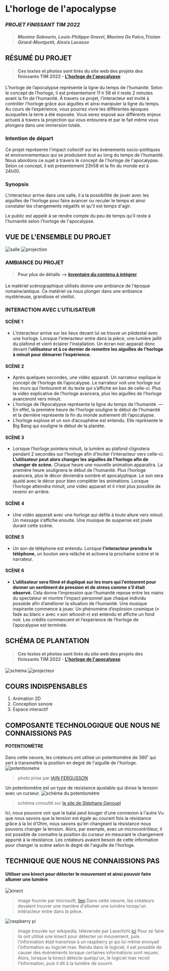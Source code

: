 # L'horloge de l'apocalypse
### *PROJET FINISSANT TIM 2022*
>#### *Maxime Sabourin, Louis-Philippe Gravel, Maxime De Falco,Tristan Girard-Montpetit, Alexis Lacasse* 


## RÉSUMÉ DU PROJET 
>#### Ces textes et photos sont tirés du site web des projets des finissants TIM 2022 - [L'horloge de l'apocalypse](https://tim-montmorency.com/2022/projets/L-horloge-de-l-apocalypse/docs/web/index.html)
L’horloge de l’apocalypse représente la ligne du temps de l’humanité. Selon le concept de l’horloge, il est présentement 11 h 58 et il reste 2 minutes avant la fin de l’humanité. À travers ce projet, l’interacteur est invité à contrôler l’horloge grâce aux aiguilles et ainsi manipuler la ligne du temps. Au cours de l’expérience, vous pourrez vivre les différentes époques auxquelles la terre a été exposée. Vous serez exposé aux différents enjeux actuels à travers la projection qui vous entourera et par le fait même vous plongera dans une immersion totale.

### Intention de départ
Ce projet représente l'impact collectif sur les événements socio-politiques et environnementaux qui se produisent tout au long du temps de l'humanité. Nous abordons ce sujet à travers le concept de l'horloge de l'apocalypse. Selon ce concept, il est présentement 23h58 et la fin du monde est à 24h00.

### Synopsis
L'interacteur arrive dans une salle, il a la possibillité de jouer avec les aiguilles de l'horloge pour faire avancer ou reculer le temps et ainsi constater les changements négatifs et qu'il est temps d'agir.

Le public est appelé à se rendre compte du peu de temps qu'il reste à l'humanité selon l'horloge de l'apocalypse.


## VUE DE L'ENSEMBLE DU PROJET
![salle](/medias/horloge_salle.jpg)
![projection](/medias/horloge_projection.jpg)


### AMBIANCE DU PROJET
>#### Pour plus de détails --> [Inventaire du contenu à intégrer](https://cmontmorency365-my.sharepoint.com/:x:/g/personal/1945969_cmontmorency_qc_ca/ERKCSlUJhTFEp-WwGbcpxx0BK9-bCbdidCFUX_tMK-mZ6w?e=4yY9z0)
Le matériel scénographique utilisés donne une ambiance de l'époque romaine/antique. Ce matériel va nous plonger dans une ambiance mystérieuse, grandiose et vieillot. 

### INTERACTION AVEC L'UTILISATEUR
#### SCÈNE 1
- L’interacteur arrive sur les lieux devant lui se trouve un piédestal avec une horloge. Lorsque l’interacteur entre dans la pièce, une lumière jaillit du plafond et vient éclairer l’installation. Un écran noir apparait donc devant l’**utilisateur et à ce dernier de remettre les aiguilles de l’horloge à minuit pour démarrer l’expérience.**


#### SCÈNE 2
- Après quelques secondes, une vidéo apparait. Un narrateur explique le concept de l’horloge de l’apocalypse. Le narrateur voit une horloge sur les murs qui l’entourent et du texte qui s’affiche en bas de celle-ci. Plus la vidéo explicative de l’horloge avancera, plus les aiguilles de l’horloge avanceront vers minuit. 
- L’horloge de l’Apocalypse représente la ligne du temps de l’humanité. — En effet, la première heure de l’horloge souligne le début de l’humanité et la dernière représente la fin du monde autrement dit l’apocalypse. 
- L’horloge explose et un son d’acouphène est entendu. Elle représente le Big Bang qui souligne le début de la planète.


#### SCÈNE 3
- Lorsque l’horloge pointera minuit, la lumière au plafond clignotera pendant 2 secondes sur l’horloge afin d’inciter l’interacteur vers celle-ci. **L’utilisateur peut alors changer les aiguilles de l’horloge afin de changer de scène.** Chaque heure une nouvelle animation apparaitra. La première heure soulignera le début de l’humanité. Plus l’horloge avancera, plus le décor deviendra sombre et apocalyptique. Le son sera ajusté avec le décor pour bien compléter les animations. Lorsque l’horloge atteindra minuit, une vidéo apparait et il n’est plus possible de revenir en arrière.

#### SCÈNE 4
- Une vidéo apparait avec une horloge qui défile à toute allure vers minuit. Un message s’affiche ensuite. Une musique de suspense est jouée durant cette scène. 

#### SCÈNE 5
- Un son de téléphone est entendu. Lorsque **l’interacteur prendra le téléphone**, un bouton sera relâché et activera la prochaine scène et le narrateur.

#### SCÈNE 6
- **L’utilisateur sera filmé et dupliqué sur les murs qui l’entourent pour donner un sentiment de pression et de stress comme s’il était observé.** Cela donne l’impression que l’humanité repose entre les mains du spectateur et montre l’impact personnel que chaque individu possède afin d’améliorer la situation de l’humanité. Une musique inspirante commence à jouer. Un phénomène d’explosion cosmique (« fade au blanc » avec « son whoosh ») est entendu et affiche un fond noir. Les crédits commencent et l’expérience de l’horloge de l’apocalypse est terminée.


## SCHÉMA DE PLANTATION
>#### Ces textes et photos sont tirés du site web des projets des finissants TIM 2022 - [L'horloge de l'apocalypse](https://tim-montmorency.com/2022/projets/L-horloge-de-l-apocalypse/docs/web/index.html)
![schéma](/medias/horloge_apocalypse_schema.png) 
![projecteur](/medias/horloge_projecteur.jpg)


## COURS INDISPENSABLES
1. Animation 2D 
2. Conception sonore
3. Espace interactif

## COMPOSANTE TECHNOLOGIQUE QUE NOUS NE CONNAISSIONS PAS
#### POTENTIOMÈTRE
Dans cette oeuvre, les créateurs ont utilisé un potentiomètre de 360˚ qui sert à transmettre la position en degré de l'aiguille de l'horloge.
![potentiometre](/medias/potentiometre.jpg)
> photo prise par [IAIN FERGUSSON](https://iainisbald.wordpress.com/)

Un potentiomètre est un type de résistance ajustable qui divise la tension avec un curseur.
![schéma du potentiomètre](/medias/potentiometre_schema.png)
> schéma consulté sur [le site de Stéphane Genouel](http://stephane.genouel.free.fr/FT/0%20Dossier%20technique/1%20Texte/Scenari%20capteurs/co/module_DT_13.html)

Ici, nous pouvons voir que le balai peut bouger d'une connexion à l'autre
Vu que nous savons que la tension est égale au courant fois la résistance grâce à la loi d'Ohm, nous savons qu'en changeant la résistance nous pouvons changer la tension.
Alors, par exemple, avec un microcontrôleur, il est possible de connaitre la position du curseur en mesurant le changement apporté à la résistance.
Les créateurs avaient besoin de cette information pour changer la scène selon le degré de l'aiguille de l'horloge.

## TECHNIQUE QUE NOUS NE CONNAISSIONS PAS
#### Utiliser une kinect pour détecter le mouvement et ainsi pouvoir faire allumer une lumière
![kinect](/medias/kinect.jpg)
>image fournie par microsoft, [lien](https://m.media-amazon.com/images/I/61eGIYEEEBL._SL1500_.jpg)
Dans cette oeuvre, les créateurs devaient trouver une manière d'allumer une lumière lorsqu'un intéracteur entre dans la pièce.

![raspberry pi](/medias/raspberry_pi.jpg)
>image trouvée sur wikipedia, téléversée par Laserlicht [ici](https://commons.wikimedia.org/wiki/File:Raspberry_Pi_4_Model_B_-_Side.jpg)
Pour se faire ils ont utilisé une kinect pour détecter un mouvement, puis l'information était transmise à un raspberry pi qui lui même envoyait l'information au logiciel max. Rendu dans le logiciel, il est possible de causer des évènements lorsque certaines informations sont reçues. Alors, lorsque la kinect détecte quelqu'un, le logiciel max recoit l'informaiton, puis il dit à la lumière de souvrir.

